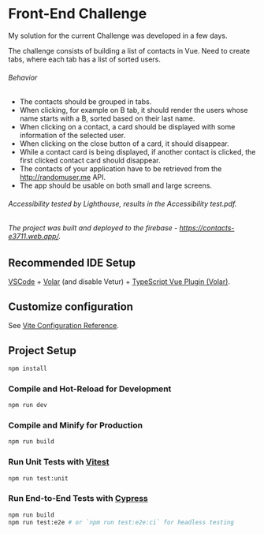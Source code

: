 # Front-End Challenge

My solution for the current Challenge was developed in a few days.

The challenge consists of building a list of contacts in Vue. Need to
create tabs, where each tab has a list of sorted users.

###### Behavior 
- The contacts should be grouped in tabs.
- When clicking, for example on B tab, it should render the users whose name
starts with a B, sorted based on their last name.
- When clicking on a contact, a card should be displayed with some information
of the selected user.
- When clicking on the close button of a card, it should disappear.
- While a contact card is being displayed, if another contact is clicked, the first
clicked contact card should disappear.
- The contacts of your application have to be retrieved from the
http://randomuser.me API.
- The app should be usable on both small and large screens.

###### Accessibility tested by Lighthouse, results in the Accessibility test.pdf.

###### The project was built and deployed to the firebase - https://contacts-e3711.web.app/.

## Recommended IDE Setup

[VSCode](https://code.visualstudio.com/) + [Volar](https://marketplace.visualstudio.com/items?itemName=Vue.volar) (and disable Vetur) + [TypeScript Vue Plugin (Volar)](https://marketplace.visualstudio.com/items?itemName=Vue.vscode-typescript-vue-plugin).

## Customize configuration

See [Vite Configuration Reference](https://vitejs.dev/config/).

## Project Setup

```sh
npm install
```

### Compile and Hot-Reload for Development

```sh
npm run dev
```

### Compile and Minify for Production

```sh
npm run build
```

### Run Unit Tests with [Vitest](https://vitest.dev/)

```sh
npm run test:unit
```

### Run End-to-End Tests with [Cypress](https://www.cypress.io/)

```sh
npm run build
npm run test:e2e # or `npm run test:e2e:ci` for headless testing
```
